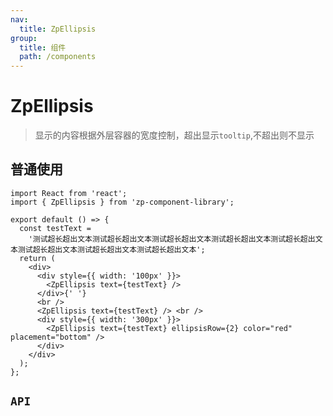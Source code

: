 ```yaml
---
nav:
  title: ZpEllipsis
group:
  title: 组件
  path: /components
---
```


# ZpEllipsis

> 显示的内容根据外层容器的宽度控制，超出显示`tooltip`,不超出则不显示

## 普通使用

```tsx
import React from 'react';
import { ZpEllipsis } from 'zp-component-library';

export default () => {
  const testText =
    '测试超长超出文本测试超长超出文本测试超长超出文本测试超长超出文本测试超长超出文本测试超长超出文本测试超长超出文本测试超长超出文本';
  return (
    <div>
      <div style={{ width: '100px' }}>
        <ZpEllipsis text={testText} />
      </div>{' '}
      <br />
      <ZpEllipsis text={testText} /> <br />
      <div style={{ width: '300px' }}>
        <ZpEllipsis text={testText} ellipsisRow={2} color="red" placement="bottom" />
      </div>
    </div>
  );
};
```

## `API`

<API src="./api/ZpEllipsisProps.tsx" hideTitle></API>
